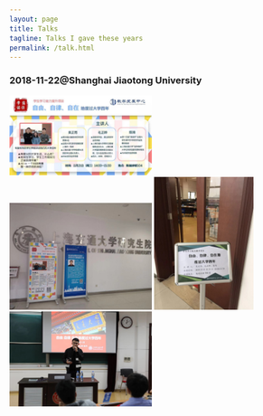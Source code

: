 ```yaml
---
layout: page
title: Talks
tagline: Talks I gave these years
permalink: /talk.html
---
```


### 2018-11-22@Shanghai Jiaotong University 

<img  src="https://github.com/GEORGE5961/markdown_photos/blob/master/12.jpeg?raw=true" width="50%" height="50%" />

<img  src="https://github.com/GEORGE5961/markdown_photos/blob/master/13.jpeg?raw=true" width="50%" height="50%" />

<img  src="https://github.com/GEORGE5961/markdown_photos/blob/master/9.jpeg?raw=true" width="35%" height="30%" />

<img  src="https://github.com/GEORGE5961/markdown_photos/blob/master/10.jpeg?raw=true" width="50%" height="50%" />
